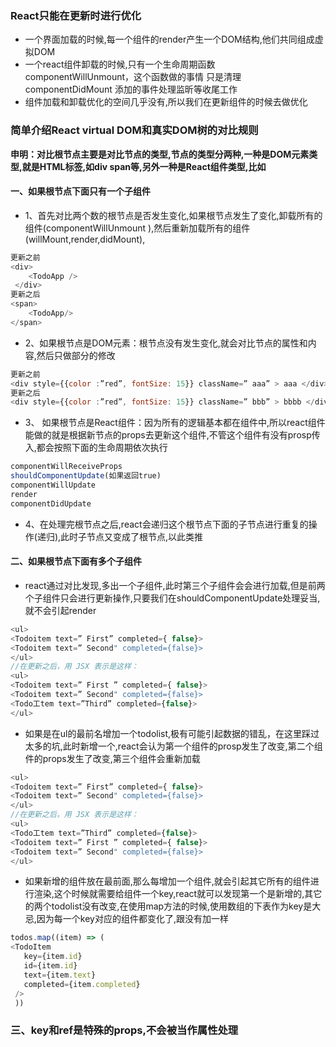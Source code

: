 ### React只能在更新时进行优化

+ 一个界面加载的时候,每一个组件的render产生一个DOM结构,他们共同组成虚拟DOM
+ 一个react组件卸载的时候,只有一个生命周期函数 componentWillUnmount，这个函数做的事情 只是清理 componentDidMount 添加的事件处理监昕等收尾工作
+ 组件加载和卸载优化的空间几乎没有,所以我们在更新组件的时候去做优化

### 简单介绍React virtual DOM和真实DOM树的对比规则

**申明：对比根节点主要是对比节点的类型,节点的类型分两种,一种是DOM元素类型,就是HTML标签,如div span等,另外一种是React组件类型,比如<TodoLists/>**
#### 一、如果根节点下面只有一个子组件
+ 1、首先对比两个数的根节点是否发生变化,如果根节点发生了变化,卸载所有的组件(componentWillUnmount ),然后重新加载所有的组件(willMount,render,didMount),
```javascript
更新之前
<div>
    <TodoApp />
 </div>
更新之后
<span>
    <TodoApp/>
</span> 
```
+ 2、如果根节点是DOM元素：根节点没有发生变化,就会对比节点的属性和内容,然后只做部分的修改
```javascript
更新之前
<div style={{color :”red”, fontSize: 15}} className=” aaa” > aaa </div> 
更新之后
<div style={{color :”red”, fontSize: 15}} className=” bbb” > bbbb </div> 
```

+ 3、 如果根节点是React组件：因为所有的逻辑基本都在组件中,所以react组件能做的就是根据新节点的props去更新这个组件,不管这个组件有没有prosp传入,都会按照下面的生命周期依次执行
```javascript
componentWillReceiveProps
shouldComponentUpdate(如果返回true)
componentWillUpdate
render
componentDidUpdate     
```
+ 4、在处理完根节点之后,react会递归这个根节点下面的子节点进行重复的操作(递归),此时子节点又变成了根节点,以此类推
#### 二、如果根节点下面有多个子组件
+ react通过对比发现,多出一个子组件,此时第三个子组件会会进行加载,但是前两个子组件只会进行更新操作,只要我们在shouldComponentUpdate处理妥当,就不会引起render
```javascript
<ul> 
<Todoitem text=” First” completed={ false}> 
<Todoitem text=” Second" completed={false}> 
</ul> 
//在更新之后，用 JSX 表示是这样：
<ul> 
<Todoitem text=” First ” completed={ false}> 
<Todoitem text=” Second" completed={false}> 
<Todo工tem text=”Third” completed={false}>
</ul>
```
+ 如果是在ul的最前名增加一个todolist,极有可能引起数据的错乱，在这里踩过太多的坑,此时新增一个,react会认为第一个组件的prosp发生了改变,第二个组件的props发生了改变,第三个组件会重新加载
```javascript
<ul> 
<Todoitem text=” First” completed={ false}> 
<Todoitem text=” Second" completed={false}> 
</ul> 
//在更新之后，用 JSX 表示是这样：
<ul> 
<Todo工tem text=”Third” completed={false}>
<Todoitem text=” First ” completed={ false}> 
<Todoitem text=” Second" completed={false}> 
</ul>
```
+ 如果新增的组件放在最前面,那么每增加一个组件,就会引起其它所有的组件进行渲染,这个时候就需要给组件一个key,react就可以发现第一个是新增的,其它的两个todolist没有改变,在使用map方法的时候,使用数组的下表作为key是大忌,因为每一个key对应的组件都变化了,跟没有加一样
```javascript
todos.map((item) => (
<TodoItem
   key={item.id}
   id={item.id}
   text={item.text}
   completed={item.completed}
 />
 ))
```
### 三、key和ref是特殊的props,不会被当作属性处理    
